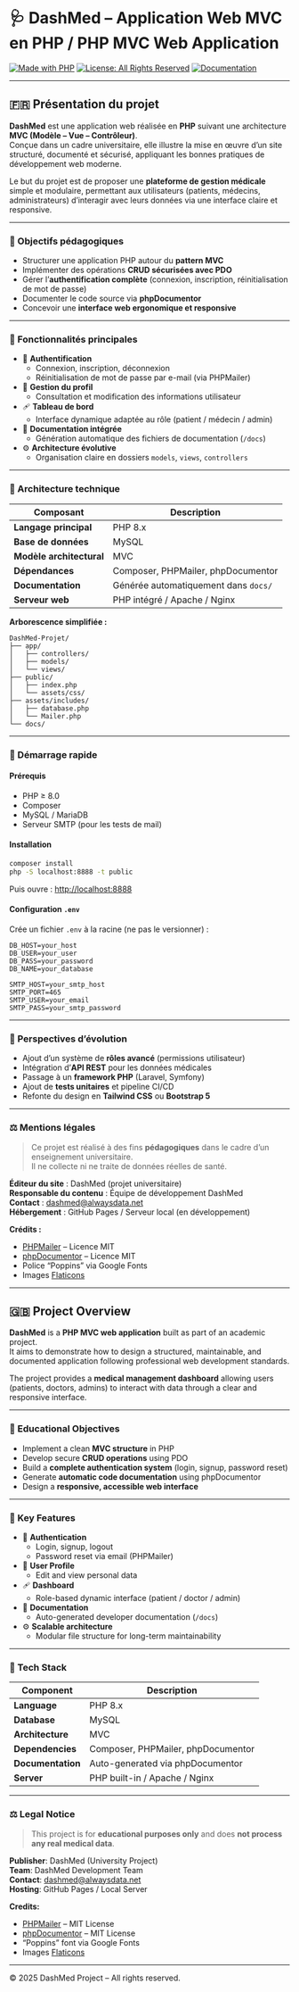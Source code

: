 # 🩺 DashMed – Application Web MVC en PHP / PHP MVC Web Application

[![Made with PHP](https://img.shields.io/badge/Made%20with-PHP-777BB4?logo=php&logoColor=white)](https://www.php.net/)
[![License: All Rights Reserved](https://img.shields.io/badge/License-All%20Rights%20Reserved-red.svg)](LICENSE)
[![Documentation](https://img.shields.io/badge/docs-phpDocumentor-blue)](./docs)

---

## 🇫🇷 Présentation du projet

**DashMed** est une application web réalisée en **PHP** suivant une architecture **MVC (Modèle – Vue – Contrôleur)**.  
Conçue dans un cadre universitaire, elle illustre la mise en œuvre d’un site structuré, documenté et sécurisé, appliquant les bonnes pratiques de développement web moderne.

Le but du projet est de proposer une **plateforme de gestion médicale** simple et modulaire, permettant aux utilisateurs (patients, médecins, administrateurs) d’interagir avec leurs données via une interface claire et responsive.

---

### 🎯 Objectifs pédagogiques

- Structurer une application PHP autour du **pattern MVC**
- Implémenter des opérations **CRUD sécurisées avec PDO**
- Gérer l’**authentification complète** (connexion, inscription, réinitialisation de mot de passe)
- Documenter le code source via **phpDocumentor**
- Concevoir une **interface web ergonomique et responsive**

---

### 🧩 Fonctionnalités principales

- 🔐 **Authentification**
    - Connexion, inscription, déconnexion
    - Réinitialisation de mot de passe par e-mail (via PHPMailer)
- 👤 **Gestion du profil**
    - Consultation et modification des informations utilisateur
- 🩹 **Tableau de bord**
    - Interface dynamique adaptée au rôle (patient / médecin / admin)
- 🧠 **Documentation intégrée**
    - Génération automatique des fichiers de documentation (`/docs`)
- ⚙️ **Architecture évolutive**
    - Organisation claire en dossiers `models`, `views`, `controllers`

---

### 🧱 Architecture technique

| Composant                | Description                          |
| ------------------------ | ------------------------------------ |
| **Langage principal**    | PHP 8.x                              |
| **Base de données**      | MySQL                                |
| **Modèle architectural** | MVC                                  |
| **Dépendances**          | Composer, PHPMailer, phpDocumentor   |
| **Documentation**        | Générée automatiquement dans `docs/` |
| **Serveur web**          | PHP intégré / Apache / Nginx         |

**Arborescence simplifiée :**

```
DashMed-Projet/
├── app/
│   ├── controllers/
│   ├── models/
│   └── views/
├── public/
│   ├── index.php
│   └── assets/css/
├── assets/includes/
│   ├── database.php
│   └── Mailer.php
└── docs/
```

---

### 🚀 Démarrage rapide

#### Prérequis

- PHP ≥ 8.0
- Composer
- MySQL / MariaDB
- Serveur SMTP (pour les tests de mail)

#### Installation

```bash
composer install
php -S localhost:8888 -t public
```

Puis ouvre : [http://localhost:8888](http://localhost:8888)

#### Configuration `.env`

Crée un fichier `.env` à la racine (ne pas le versionner) :

```dotenv
DB_HOST=your_host
DB_USER=your_user
DB_PASS=your_password
DB_NAME=your_database

SMTP_HOST=your_smtp_host
SMTP_PORT=465
SMTP_USER=your_email
SMTP_PASS=your_smtp_password
```

---

### 🧭 Perspectives d’évolution

- Ajout d’un système de **rôles avancé** (permissions utilisateur)
- Intégration d’**API REST** pour les données médicales
- Passage à un **framework PHP** (Laravel, Symfony)
- Ajout de **tests unitaires** et pipeline CI/CD
- Refonte du design en **Tailwind CSS** ou **Bootstrap 5**

---

### ⚖️ Mentions légales

> Ce projet est réalisé à des fins **pédagogiques** dans le cadre d’un enseignement universitaire.  
> Il ne collecte ni ne traite de données réelles de santé.

**Éditeur du site** : DashMed (projet universitaire)  
**Responsable du contenu** : Équipe de développement DashMed  
**Contact** : [dashmed@alwaysdata.net](mailto:dashmed@alwaysdata.net)  
**Hébergement** : GitHub Pages / Serveur local (en développement)

**Crédits :**

- [PHPMailer](https://github.com/PHPMailer/PHPMailer) – Licence MIT
- [phpDocumentor](https://www.phpdoc.org/) – Licence MIT
- Police “Poppins” via Google Fonts
- Images [Flaticons](https://www.flaticon.com/)

---

## 🇬🇧 Project Overview

**DashMed** is a **PHP MVC web application** built as part of an academic project.  
It aims to demonstrate how to design a structured, maintainable, and documented application following professional web development standards.

The project provides a **medical management dashboard** allowing users (patients, doctors, admins) to interact with data through a clear and responsive interface.

---

### 🎯 Educational Objectives

- Implement a clean **MVC structure** in PHP
- Develop secure **CRUD operations** using PDO
- Build a **complete authentication system** (login, signup, password reset)
- Generate **automatic code documentation** using phpDocumentor
- Design a **responsive, accessible web interface**

---

### 🧩 Key Features

- 🔐 **Authentication**
    - Login, signup, logout
    - Password reset via email (PHPMailer)
- 👤 **User Profile**
    - Edit and view personal data
- 🩹 **Dashboard**
    - Role-based dynamic interface (patient / doctor / admin)
- 🧠 **Documentation**
    - Auto-generated developer documentation (`/docs`)
- ⚙️ **Scalable architecture**
    - Modular file structure for long-term maintainability

---

### 🧱 Tech Stack

| Component         | Description                        |
| ----------------- | ---------------------------------- |
| **Language**      | PHP 8.x                            |
| **Database**      | MySQL                              |
| **Architecture**  | MVC                                |
| **Dependencies**  | Composer, PHPMailer, phpDocumentor |
| **Documentation** | Auto-generated via phpDocumentor   |
| **Server**        | PHP built-in / Apache / Nginx      |

---

### ⚖️ Legal Notice

> This project is for **educational purposes only** and does **not process any real medical data**.

**Publisher**: DashMed (University Project)  
**Team**: DashMed Development Team  
**Contact**: [dashmed@alwaysdata.net](mailto:dashmed@alwaysdata.net)  
**Hosting**: GitHub Pages / Local Server

**Credits:**

- [PHPMailer](https://github.com/PHPMailer/PHPMailer) – MIT License
- [phpDocumentor](https://www.phpdoc.org/) – MIT License
- “Poppins” font via Google Fonts
- Images [Flaticons](https://www.flaticon.com/)

---

© 2025 DashMed Project – All rights reserved.